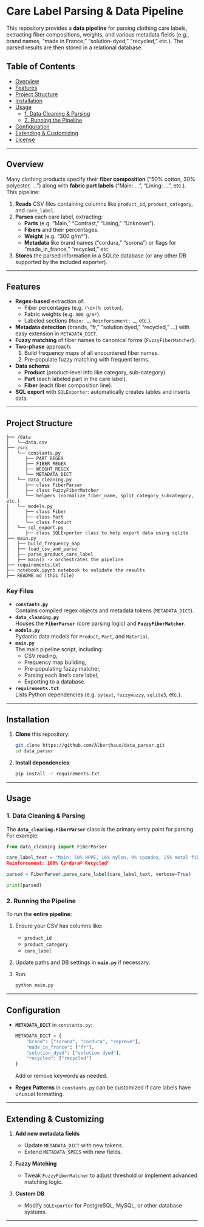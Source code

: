
# Care Label Parsing & Data Pipeline

This repository provides a **data pipeline** for parsing clothing care labels, extracting fiber compositions, weights, and various metadata fields (e.g., brand names, “made in France,” “solution-dyed,” “recycled,” etc.). The parsed results are then stored in a relational database.

## Table of Contents

- [Overview](#overview)
- [Features](#features)
- [Project Structure](#project-structure)
- [Installation](#installation)
- [Usage](#usage)
  - [1. Data Cleaning & Parsing](#1-data-cleaning--parsing)
  - [2. Running the Pipeline](#2-running-the-pipeline)
- [Configuration](#configuration)
- [Extending & Customizing](#extending--customizing)
- [License](#license)

---

## Overview

Many clothing products specify their **fiber composition** (“50% cotton, 30% polyester, …”) along with **fabric part labels** (“Main: …”, “Lining: …”, etc.). This pipeline:

1. **Reads** CSV files containing columns like `product_id`, `product_category`, and `care_label`.
2. **Parses** each care label, extracting:
   - **Parts** (e.g. “Main,” “Contrast,” “Lining,” “Unknown”).
   - **Fibers** and their percentages.
   - **Weight** (e.g. “300 g/m²”).
   - **Metadata** like brand names (“cordura,” “sorona”) or flags for “made_in_france,” “recycled,” etc.
3. **Stores** the parsed information in a SQLite database (or any other DB supported by the included exporter).

---

## Features

- **Regex-based** extraction of:
  - Fiber percentages (e.g. `(\d+)% cotton`).
  - Fabric weights (e.g. `300 g/m²`).
  - Labeled sections (`Main: …`, `Reinforcement: …`, etc.).
- **Metadata detection** (brands, “fr,” “solution dyed,” “recycled,” …) with easy extension in `METADATA_DICT`.
- **Fuzzy matching** of fiber names to canonical forms (`FuzzyFiberMatcher`).
- **Two-phase** approach:
  1. Build frequency maps of all encountered fiber names.
  2. Pre-populate fuzzy matching with frequent terms.
- **Data schema**:
  - **Product** (product-level info like category, sub-category).
  - **Part** (each labeled part in the care label).
  - **Fiber** (each fiber composition line).
- **SQL export** with `SQLExporter`: automatically creates tables and inserts data.

---

## Project Structure

```
├── /data
│   └──data.csv
├── /src
│   └── constants.py
│      ├── PART_REGEX
│      ├── FIBER_REGEX
│      ├── WEIGHT_REGEX
│      └── METADATA_DICT
│   └── data_cleaning.py
│      ├── class FiberParser
│      ├── class FuzzyFiberMatcher
│      └── helpers (normalize_fiber_name, split_category_subcategory, etc.)
│   └── models.py
│      ├── class Fiber
│      ├── class Part
│      └── class Product
│   └── sql_export.py
│      ├── class SQLExporter class to help export data using sqlite
├── main.py
│   ├── build_frequency_map
│   ├── load_csv_and_parse
│   ├── parse_product_care_label
│   ├── main() -> orchestrates the pipeline
├── requirements.txt
├── notebook.ipynb notebook to validate the results
├── README.md (this file)

```

### Key Files

- **`constants.py`**  
  Contains compiled regex objects and metadata tokens (`METADATA_DICT`).
- **`data_cleaning.py`**  
  Houses the **`FiberParser`** (core parsing logic) and **`FuzzyFiberMatcher`**.  
- **`models.py`**  
  Pydantic data models for `Product`, `Part`, and `Material`.  
- **`main.py`**  
  The main pipeline script, including:
  - CSV reading,
  - Frequency map building,
  - Pre-populating fuzzy matcher,
  - Parsing each line’s care label,
  - Exporting to a database.  
- **`requirements.txt`**  
  Lists Python dependencies (e.g. `pytest`, `fuzzywuzzy`, `sqlite3`, etc.).

---

## Installation

1. **Clone** this repository:

   ```bash
   git clone https://github.com/Alberthaux/data_parser.git
   cd data_parser
   ```

2. **Install dependencies**:

   ```bash
   pip install -r requirements.txt
   ```

---

## Usage

### 1. Data Cleaning & Parsing

The **`data_cleaning.FiberParser`** class is the primary entry point for parsing. For example:

```python
from data_cleaning import FiberParser

care_label_text = "Main: 50% HPPE, 16% nylon, 9% spandex, 25% metal fibre...
Reinforcement: 100% Cordura® Recycled"

parsed = FiberParser.parse_care_label(care_label_text, verbose=True)

print(parsed)
```

### 2. Running the Pipeline

To run the **entire pipeline**:

1. Ensure your CSV has columns like:
   - `product_id`
   - `product_category`
   - `care_label`
2. Update paths and DB settings in **`main.py`** if necessary.
3. Run:

   ```bash
   python main.py
   ```

---

## Configuration

- **`METADATA_DICT`** in `constants.py`:
  ```python
  METADATA_DICT = {
      "brand": ["sorona", "cordura", "repreve"],
      "made_in_france": ["fr"],
      "solution_dyed": ["solution dyed"],
      "recycled": ["recycled"]
  }
  ```
  Add or remove keywords as needed.

- **Regex Patterns** in `constants.py` can be customized if care labels have unusual formatting.

---

## Extending & Customizing

1. **Add new metadata fields**  
   - Update `METADATA_DICT` with new tokens.
   - Extend `METADATA_SPECS` with new fields.

2. **Fuzzy Matching**  
   - Tweak `FuzzyFiberMatcher` to adjust threshold or implement advanced matching logic.

3. **Custom DB**  
   - Modify `SQLExporter` for PostgreSQL, MySQL, or other database systems.

---

